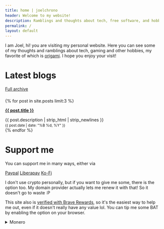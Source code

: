 ```yaml
---
title: home | joelchrono
header: Welcome to my website!
description: Ramblings and thoughts about tech, free software, and hobbies of my life, shared bit by bit.
permalink: /
layout: default
---
```


<!--<div markdown="1" class="blog-data">-->
<div class="wrapper">
  <p>
  I am Joel, hi! you are visiting my personal website. Here you can see some of my thoughts and ramblings about tech, gaming and other hobbies, my favorite of which is <a href="/origami"> origami</a>. 
  I hope you enjoy your visit!
  </p>
</div>
  <!--<div class=wrapper style="min-width: 40%; margin: 1rem; padding: 1rem;" >-->
    <!--<img style="opacity: 1;" src="/assets/img/chill_chrono_trigger.gif">-->
  <!--</div>-->
<!--</div>-->



<div class="blog-data" style="padding-bottom: .5rem;align-items: first baseline;">
<h1>Latest blogs</h1>
<a class=button href="/blog">Full archive</a>
</div>

<!--<div markdown="1" class="wrapper">-->

{% for post in site.posts limit:3 %}
<article class="posts wrapper">
  <p class="blog-data"><a href="{{ post.url }}"><b>{{ post.title }}</b></a></p>
  <div>{{ post.description | strip_html | strip_newlines }}</div>
  <small>{{ post.date | date: "%B %d, %Y" }}</small>
</article>
{% endfor %} 
<!--</div>-->

# Support me
<div markdown="1" class="wrapper">

You can support me in many ways, either via 

<a class="button" href="https://www.paypal.com/donate/?hosted_button_id=NAD2DMRXY22EW">Paypal</a>
<a class="button" href="https://liberapay.com/joelchrono12/donate">Liberapay</a>
<a class="button" href="https://ko-fi.com/joelchrono12">Ko-Fi</a>

I don't use crypto personally, but if you want to give me some, there is the option too. My domain provider actually lets me renew it with that! So it doesn't go to waste :P

This site also is [verified with Brave Rewards](https://brave.com/), so it's the easiest way to help me out, even if it doesn't really have any value lol. You can tip me some BAT by enabling the option on your browser.

<details>
<summary>Monero</summary>
I only use <b>Monero</b> since at least its something anonymous and privacy respecting!
<pre>
45Y7FRc1SfrB8YsoJKnoWqTxRaLdFRghaB5EvVaLhs3BMmr3mT5jsooKVVefyF6m4Hg3CyM24q7Ck6TrnbhWmmEMLVJmc1e
</pre>
<center><img src="./assets/img/monero"/></center>
</details>
</div>
